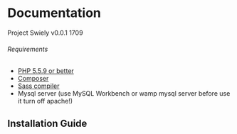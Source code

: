 # Documentation
Project Swiely v0.0.1 1709
###### Requirements
- [PHP 5.5.9 or better]()
- [Composer](https://getcomposer.org/)
- [Sass compiler](http://koala-app.com/)
- Mysql server (use MySQL Workbench or wamp mysql server before use it turn off apache!)


## Installation Guide
